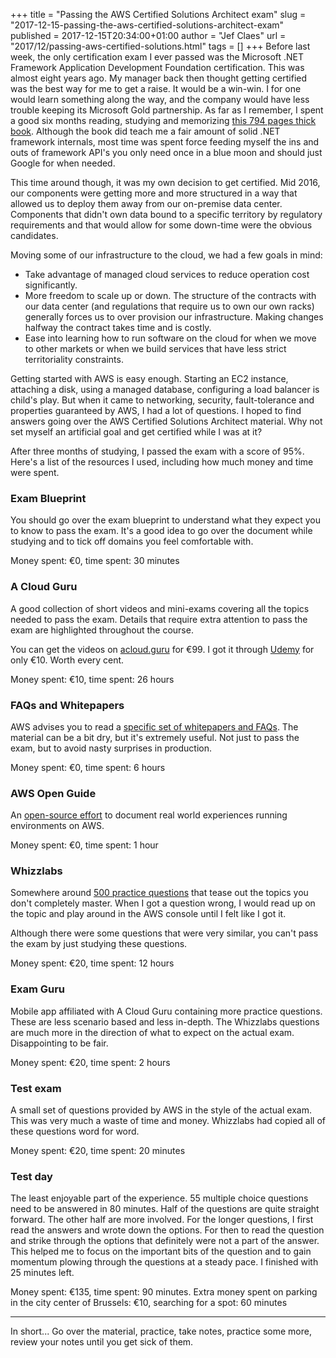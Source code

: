 +++
title = "Passing the AWS Certified Solutions Architect exam"
slug = "2017-12-15-passing-the-aws-certified-solutions-architect-exam"
published = 2017-12-15T20:34:00+01:00
author = "Jef Claes"
url = "2017/12/passing-aws-certified-solutions.html"
tags = []
+++
Before last week, the only certification exam I ever passed was the
Microsoft .NET Framework Application Development Foundation
certification. This was almost eight years ago. My manager back then
thought getting certified was the best way for me to get a raise. It
would be a win-win. I for one would learn something along the way, and
the company would have less trouble keeping its Microsoft Gold
partnership. As far as I remember, I spent a good six months reading,
studying and memorizing [this 794 pages thick
book](https://www.amazon.com/MCTS-Self-Paced-Training-Exam-70-536/dp/0735626197).
Although the book did teach me a fair amount of solid .NET framework
internals, most time was spent force feeding myself the ins and outs of
framework API's you only need once in a blue moon and should just Google
for when needed.  
  
This time around though, it was my own decision to get certified. Mid
2016, our components were getting more and more structured in a way that
allowed us to deploy them away from our on-premise data center.
Components that didn't own data bound to a specific territory by
regulatory requirements and that would allow for some down-time were the
obvious candidates.  
  
Moving some of our infrastructure to the cloud, we had a few goals in
mind:  
- Take advantage of managed cloud services to reduce operation cost significantly.
- More freedom to scale up or down. The structure of the contracts with our data center (and regulations that require us to own our own racks) generally forces us to over provision our infrastructure. Making changes halfway the contract takes time and is costly. 
- Ease into learning how to run software on the cloud for when we move to other markets or when we build services that have less strict territoriality constraints.

Getting started with AWS is easy enough. Starting an EC2 instance,
attaching a disk, using a managed database, configuring a load balancer
is child's play. But when it came to networking, security,
fault-tolerance and properties guaranteed by AWS, I had a lot of
questions. I hoped to find answers going over the AWS Certified
Solutions Architect material. Why not set myself an artificial goal and
get certified while I was at it?

After three months of studying, I passed the exam with a score of 95%.
Here's a list of the resources I used, including how much money and time
were spent.  
  
### Exam Blueprint  

You should go over the exam blueprint to understand what they expect
you to know to pass the exam. It's a good idea to go over the document
while studying and to tick off domains you feel comfortable with.  
  
Money spent: €0, time spent: 30 minutes 
  
### A Cloud Guru  
  
A good collection of short videos and mini-exams covering all the
topics needed to pass the exam. Details that require extra attention to
pass the exam are highlighted throughout the course.  
  
You can get the videos on [acloud.guru](https://acloud.guru/) for €99. I
got it through [Udemy](https://www.udemy.com/) for only €10. Worth every
cent.  
  
Money spent: €10, time spent: 26 hours  
  
### FAQs and Whitepapers  
  
AWS advises you to read a [specific set of whitepapers and
FAQs](https://aws.amazon.com/certification/certification-prep/). The
material can be a bit dry, but it's extremely useful. Not just to pass
the exam, but to avoid nasty surprises in production.  
  
Money spent: €0, time spent: 6 hours
  
### AWS Open Guide
  
An [open-source effort](https://github.com/open-guides/og-aws) to
document real world experiences running environments on AWS.  
  
Money spent: €0, time spent: 1 hour

### Whizzlabs

Somewhere around [500 practice questions](https://www.whizlabs.com/)
that tease out the topics you don't completely master. When I got a
question wrong, I would read up on the topic and play around in the AWS
console until I felt like I got it.

Although there were some questions that were very similar, you can't
pass the exam by just studying these questions.

Money spent: €20, time spent: 12 hours

### Exam Guru

Mobile app affiliated with A Cloud Guru containing more practice
questions. These are less scenario based and less in-depth. The
Whizzlabs questions are much more in the direction of what to expect on
the actual exam. Disappointing to be fair.

Money spent: €20, time spent: 2 hours

### Test exam

A small set of questions provided by AWS in the style of the actual
exam. This was very much a waste of time and money. Whizzlabs had copied
all of these questions word for word.

Money spent: €20, time spent: 20 minutes

### Test day

The least enjoyable part of the experience. 55 multiple choice
questions need to be answered in 80 minutes. Half of the questions are
quite straight forward. The other half are more involved. For the longer
questions, I first read the answers and wrote down the options. For then
to read the question and strike through the options that definitely were
not a part of the answer. This helped me to focus on the important bits
of the question and to gain momentum plowing through the questions at a
steady pace. I finished with 25 minutes left.

Money spent: €135, time spent: 90 minutes. Extra money spent on parking
in the city center of Brussels: €10, searching for a spot: 60 minutes

____

In short... Go over the material, practice, take notes, practice some
more, review your notes until you get sick of them.
